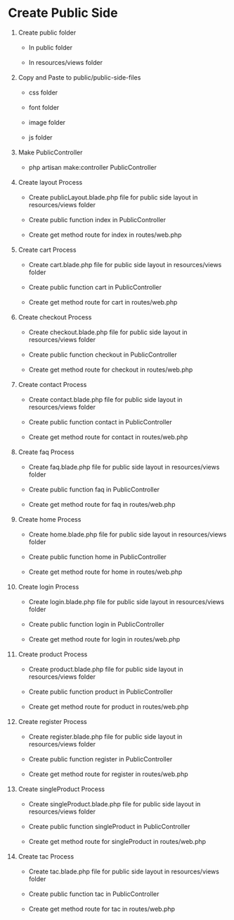 # Create Public Side

<ol>
    <li>Create public folder
        <ul>
            <br><li>In public folder</li>
            <br><li>In resources/views folder</li>
        </ul>
    </li><br>
    <li>Copy and Paste to public/public-side-files
        <ul>
            <br><li>css folder</li>
            <br><li>font folder</li>
            <br><li>image folder</li>
            <br><li>js folder</li>
        </ul>
    </li><br>
    <li>Make PublicController
        <ul>
            <br><li>php artisan make:controller PublicController</li>
        </ul>
    </li><br>
    <li>Create layout Process
        <ul>
            <br><li>Create publicLayout.blade.php file for public side layout in resources/views folder</li>
            <br><li>Create public function index in PublicController</li>
            <br><li>Create get method route for index in routes/web.php</li>
        </ul>
    </li><br>
    <li>Create cart Process
        <ul>
            <br><li>Create cart.blade.php file for public side layout in resources/views folder</li>
            <br><li>Create public function cart in PublicController</li>
            <br><li>Create get method route for cart in routes/web.php</li>
        </ul>
    </li><br>
    <li>Create checkout Process
        <ul>
            <br><li>Create checkout.blade.php file for public side layout in resources/views folder</li>
            <br><li>Create public function checkout in PublicController</li>
            <br><li>Create get method route for checkout in routes/web.php</li>
        </ul>
    </li><br>
    <li>Create contact Process
        <ul>
            <br><li>Create contact.blade.php file for public side layout in resources/views folder</li>
            <br><li>Create public function contact in PublicController</li>
            <br><li>Create get method route for contact in routes/web.php</li>
        </ul>
    </li><br>
    <li>Create faq Process
        <ul>
            <br><li>Create faq.blade.php file for public side layout in resources/views folder</li>
            <br><li>Create public function faq in PublicController</li>
            <br><li>Create get method route for faq in routes/web.php</li>
        </ul>
    </li><br>
    <li>Create home Process
        <ul>
            <br><li>Create home.blade.php file for public side layout in resources/views folder</li>
            <br><li>Create public function home in PublicController</li>
            <br><li>Create get method route for home in routes/web.php</li>
        </ul>
    </li><br>
    <li>Create login Process
        <ul>
            <br><li>Create login.blade.php file for public side layout in resources/views folder</li>
            <br><li>Create public function login in PublicController</li>
            <br><li>Create get method route for login in routes/web.php</li>
        </ul>
    </li><br>
    <li>Create product Process
        <ul>
            <br><li>Create product.blade.php file for public side layout in resources/views folder</li>
            <br><li>Create public function product in PublicController</li>
            <br><li>Create get method route for product in routes/web.php</li>
        </ul>
    </li><br>
    <li>Create register Process
        <ul>
            <br><li>Create register.blade.php file for public side layout in resources/views folder</li>
            <br><li>Create public function register in PublicController</li>
            <br><li>Create get method route for register in routes/web.php</li>
        </ul>
    </li><br>
    <li>Create singleProduct Process
        <ul>
            <br><li>Create singleProduct.blade.php file for public side layout in resources/views folder</li>
            <br><li>Create public function singleProduct in PublicController</li>
            <br><li>Create get method route for singleProduct in routes/web.php</li>
        </ul>
    </li><br>
    <li>Create tac Process
        <ul>
            <br><li>Create tac.blade.php file for public side layout in resources/views folder</li>
            <br><li>Create public function tac in PublicController</li>
            <br><li>Create get method route for tac in routes/web.php</li>
        </ul>
    </li><br>
</ol>
